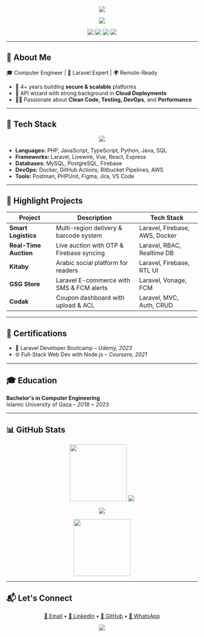 <p align="center">
  <img src="https://capsule-render.vercel.app/api?type=waving&color=F97316&height=200&section=header&text=Majd%20AL-Dirawi&fontSize=45&fontColor=ffffff&animation=twinkling" />
</p>

<p align="center">
  <img src="https://readme-typing-svg.demolab.com?font=Fira+Code&weight=500&size=22&pause=1000&center=true&vCenter=true&width=450&lines=Full-Stack+Laravel+Developer;API+Specialist+%7C+Backend+Engineer;Open+Source+Contributor+%7C+4%2B+Years+Experience" />
</p>

<p align="center">
  <a href="mailto:majderawi@gmail.com"><img src="https://img.shields.io/badge/Email-majderawi@gmail.com-orange?style=flat-square&logo=gmail"></a>
  <a href="https://linkedin.com/in/majd-derawi-50b71627b"><img src="https://img.shields.io/badge/LinkedIn-MajdDerawi-blue?style=flat-square&logo=linkedin"></a>
  <a href="https://github.com/majd70"><img src="https://img.shields.io/badge/GitHub-majd70-lightgray?style=flat-square&logo=github"></a>
  <a href="https://wa.me/972595276896"><img src="https://img.shields.io/badge/WhatsApp-Message-green?style=flat-square&logo=whatsapp"></a>
</p>

---

## 🧠 About Me

🎓 Computer Engineer | 🧰 Laravel Expert | 🌍 Remote-Ready

- 💼 4+ years building **secure & scalable** platforms  
- 🧪 API wizard with strong background in **Cloud Deployments**  
- 🧑‍💻 Passionate about **Clean Code, Testing, DevOps**, and **Performance**

---

## 🚀 Tech Stack

<p align="center">
  <img src="https://skillicons.dev/icons?i=php,laravel,docker,mysql,aws,js,vue,react,nodejs,ts,java,py&perline=8" />
</p>

- **Languages:** PHP, JavaScript, TypeScript, Python, Java, SQL  
- **Frameworks:** Laravel, Livewire, Vue, React, Express  
- **Databases:** MySQL, PostgreSQL, Firebase  
- **DevOps:** Docker, GitHub Actions, Bitbucket Pipelines, AWS  
- **Tools:** Postman, PHPUnit, Figma, Jira, VS Code  

---

## 📌 Highlight Projects

| Project | Description | Tech Stack |
|--------|-------------|------------|
| **Smart Logistics** | Multi-region delivery & barcode system | Laravel, Firebase, AWS, Docker |
| **Real-Time Auction** | Live auction with OTP & Firebase syncing | Laravel, RBAC, Realtime DB |
| **Kitaby** | Arabic social platform for readers | Laravel, Firebase, RTL UI |
| **GSG Store** | Laravel E-commerce with SMS & FCM alerts | Laravel, Vonage, FCM |
| **Codak** | Coupon dashboard with upload & ACL | Laravel, MVC, Auth, CRUD |

---

## 🧾 Certifications

- 🧪 Laravel Developer Bootcamp – *Udemy, 2023*  
- 🌐 Full-Stack Web Dev with Node.js – *Coursera, 2021*

---

## 🎓 Education

**Bachelor's in Computer Engineering**  
Islamic University of Gaza – *2018 ~ 2023*

---

## 📊 GitHub Stats

<p align="center">
  <img src="https://streak-stats.demolab.com?user=majd70&theme=radical" height="150"/>
  <img src="https://github-profile-summary-cards.vercel.app/api/cards/profile-details?username=majd70&theme=tokyonight" />
</p>

<p align="center">
  <img src="https://github-readme-activity-graph.cyclic.app/graph?username=majd70&bg_color=1a1b27&color=F97316&line=F59E0B&point=ffffff&area=true&hide_border=true" />
</p>

<p align="center">
  <img src="https://majd70-atfw.vercel.app/api/top-langs/?username=majd70&layout=compact&theme=radical" height="150" />
</p>

---

## 📬 Let's Connect

<p align="center">
  <a href="mailto:majderawi@gmail.com">📩 Email</a> • 
  <a href="https://linkedin.com/in/majd-derawi-50b71627b">🔗 LinkedIn</a> • 
  <a href="https://github.com/majd70">🐙 GitHub</a> • 
  <a href="https://wa.me/972595276896">💬 WhatsApp</a>
</p>

<p align="center">
  <img src="https://capsule-render.vercel.app/api?type=waving&color=0:F97316,100:F59E0B&height=120&section=footer" />
</p>
